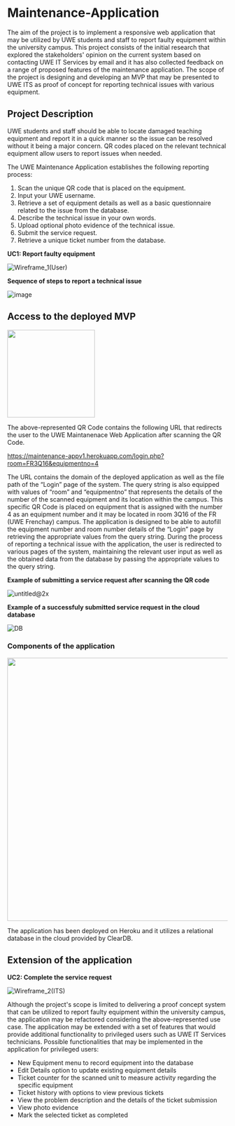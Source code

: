 # Maintenance-Application

The aim of the project is to implement a responsive web application that may be utilized by UWE students and staff to report faulty equipment within the university campus. This project consists of the initial research that explored the stakeholders' opinion on the current system based on contacting UWE IT Services by email and it has also collected feedback on a range of proposed features of the maintenance application. The scope of the project is designing and developing an MVP that may be presented to UWE ITS as proof of concept for reporting technical issues with various equipment.

## Project Description

UWE students and staff should be able to locate damaged teaching equipment and report it in a quick manner so the issue can be resolved without it being a major concern. QR codes placed on the relevant technical equipment allow users to report issues when needed.

The UWE Maintenance Application establishes the following reporting process:

1. Scan the unique QR code that is placed on the equipment.
2. Input your UWE username.
3. Retrieve a set of equipment details as well as a basic questionnaire related to the issue from the database.
4. Describe the technical issue in your own words.
5. Upload optional photo evidence of the technical issue.
6. Submit the service request.
7. Retrieve a unique ticket number from the database.  
    
**UC1: Report faulty equipment**  

![Wireframe_1(User)](https://user-images.githubusercontent.com/79979904/180199178-2ed540fe-ec46-483e-ae37-6a7db17bffa6.png)  
  
  
**Sequence of steps to report a technical issue**  

![image](https://user-images.githubusercontent.com/79979904/180201836-8b133397-4820-49df-b896-626180cdc329.png)  

## Access to the deployed MVP

<img src="https://user-images.githubusercontent.com/79979904/180199771-f7100d7b-a13f-4c86-a851-07e6424b096f.png" width="200">

The above-represented QR Code contains the following URL that redirects the user to the UWE Maintanenace Web Application after scanning the QR Code. 

https://maintenance-appv1.herokuapp.com/login.php?room=FR3Q16&equipmentno=4

The URL contains the domain of the deployed application as well as the file path of the “Login” page of the system. The query string is also equipped with values of “room” and “equipmentno” that represents the details of the number of the scanned equipment and its location within the campus. 
This specific QR Code is placed on equipment that is assigned with the number 4 as an equipment number and it may be located in room 3Q16 of the FR (UWE Frenchay) campus. The application is designed to be able to autofill the equipment number and room number details of the “Login” page by retrieving the appropriate values from the query string.
During the process of reporting a technical issue with the application, the user is redirected to various pages of the system, maintaining the relevant user input as well as the obtained data from the database by passing the appropriate values to the query string.  

**Example of submitting a service request after scanning the QR code**  

![untitled@2x](https://user-images.githubusercontent.com/79979904/180428849-d0222df0-dca0-457e-abb3-3b5ca1f87af3.png)

**Example of a successfuly submitted service request in the cloud database**

![DB](https://user-images.githubusercontent.com/79979904/180403775-c80867ab-e18c-4347-8c1e-0e6d25dd29d9.PNG)  

### Components of the application

<img src="https://user-images.githubusercontent.com/79979904/180219145-9caa0eea-bec7-4c74-9fd9-dbe5d1d69083.png" width="700" height="600">

The application has been deployed on Heroku and it utilizes a relational database in the cloud provided by ClearDB.  

## Extension of the application  
**UC2: Complete the service request**  

![Wireframe_2(ITS)](https://user-images.githubusercontent.com/79979904/180199257-a7e0cba0-b3c7-4dd0-a5fa-112cbea8d825.png)

Although the project's scope is limited to delivering a proof concept system that can be utilized to report faulty equipment within the university campus, the application may be refactored considering the above-represented use case. The application may be extended with a set of features that would provide additional functionality to privileged users such as UWE IT Services technicians. Possible functionalities that may be implemented in the application for privileged users:  

* New Equipment menu to record equipment into the database
* Edit Details option to update existing equipment details
* Ticket counter for the scanned unit to measure activity regarding the specific equipment
* Ticket history with options to view previous tickets
* View the problem description and the details of the ticket submission
* View photo evidence 
* Mark the selected ticket as completed






